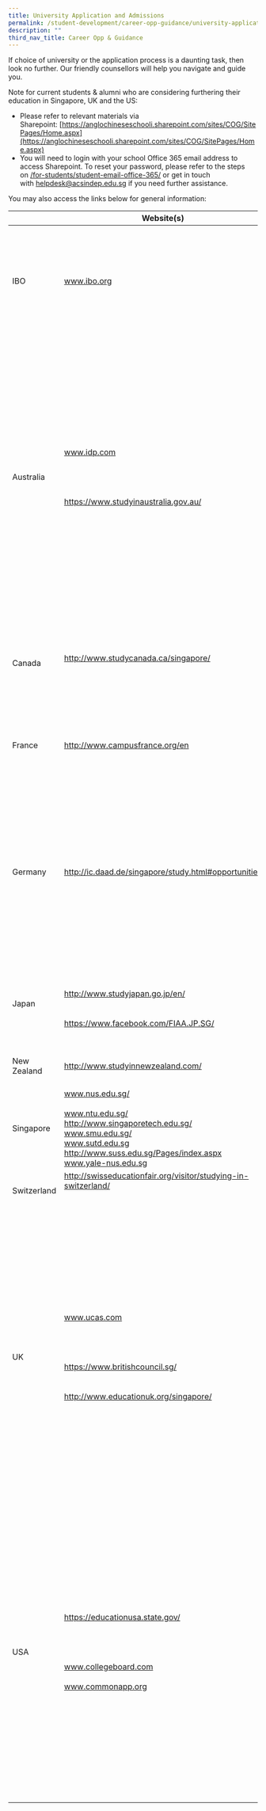 ```yaml
---
title: University Application and Admissions
permalink: /student-development/career-opp-guidance/university-application-and-admissions/
description: ""
third_nav_title: Career Opp & Guidance
---
```

If choice of university or the application process is a daunting task, then look no further. Our friendly counsellors will help you navigate and guide you.

Note for current students & alumni who are considering furthering their education in Singapore, UK and the US:

*   Please refer to relevant materials via Sharepoint: [https://anglochineseschooli.sharepoint.com/sites/COG/SitePages/Home.aspx](https://anglochineseschooli.sharepoint.com/sites/COG/SitePages/Home.aspx)
*   You will need to login with your school Office 365 email address to access Sharepoint. To reset your password, please refer to the steps on [/for-students/student-email-office-365/](https://www.acsindep.moe.edu.sg/for-students/student-email-office-365/) or get in touch with [helpdesk@acsindep.edu.sg](mailto:helpdesk@acsindep.edu.sg) if you need further assistance.

You may also access the links below for general information:

<table>
<thead>
  <tr>
    <th> </th>
    <th>Website(s)</th>
    <th>Remarks</th>
  </tr>
</thead>
<tbody>
  <tr>
    <td>IBO</td>
    <td><a href="http://www.ibo.org/">www.ibo.org</a></td>
    <td>University Recognition Directory is a directory of information from universities that have notified them of their policies for recognising the IB Diploma.<br><br><a href="http://www.ibo.org/university-admission/recognition-of-the-ib-diploma-by-countries-and-universities/">http://www.ibo.org/university-admission/recognition-of-the-ib-diploma-by-countries-and-universities/</a><br> </td>
  </tr>
  <tr>
    <td>Australia</td>
    <td><a href="http://www.idp.com/">www.idp.com</a><br><br> <br> <br> <br><a href="https://www.studyinaustralia.gov.au/">https://www.studyinaustralia.gov.au/</a></td>
    <td>IDP was established by Australian universities in 1969 and has nearly 40 years’ experience in international education.  It is an independent centre funded by universities in Australia to offer advice to students interested in applying to Australia.  <br>Their Singapore office is located at 2 Handy Rd, #02-08 The Cathay, Singapore 229233.<br><br> <br>The Australian Government’s assists prospective students who are gathering information on educational opportunities and options.<br> It provides an overview of the Australian higher education sector, information on costs and entry requirements, and information for students making the transition to higher education.<br> </td>
  </tr>
  <tr>
    <td>Canada</td>
    <td><a href="http://www.studycanada.ca/singapore/">http://www.studycanada.ca/singapore/</a><br><br> </td>
    <td>CEC (Canadian Education Centre) Singapore has advisors that can help with your enquiries and applications to study in Canada. They are located at 35 Selegie Rd #09-04 Parklane Shopping Mall.<br><br> </td>
  </tr>
  <tr>
    <td>France</td>
    <td><a href="http://www.campusfrance.org/en">http://www.campusfrance.org/en</a></td>
    <td>The CampusFrance website offers information on studying in France. Their office in Singapore is located at the Alliance Française Building (2nd floor), 1 Sarkies Road.<br><br> </td>
  </tr>
  <tr>
    <td>Germany</td>
    <td><a href="http://ic.daad.de/singapore/study.html#opportunities">http://ic.daad.de/singapore/study.html#opportunities</a></td>
    <td>The DAAD Information Center Singapore provides free and comprehensive advice on all matters related to study and research in Germany. <br>They have compiled a lot of useful information online, however, should you require any further assistance, you can also fix an appointment for personal one-to-one consultation during our office hours or drop by to pick up free information material. <br>The center is located at the c/o Goethe-Institut, 136 Neil Road.<br><br> </td>
  </tr>
  <tr>
    <td>Japan<br><br> </td>
    <td><a href="http://www.studyjapan.go.jp/en/">http://www.studyjapan.go.jp/en/</a><br><br> <br><a href="https://www.facebook.com/FIAA.JP.SG/">https://www.facebook.com/FIAA.JP.SG/</a><br> </td>
    <td>The Study in Japan Comprehensive Guide is supported by the Japanese Ministry of Foreign Affairs.<br><br> <br>FIAA Japan-Singapore<br>Foundation for International Assistance to People of Asia<br> </td>
  </tr>
  <tr>
    <td>New Zealand<br><br> </td>
    <td><a href="http://www.studyinnewzealand.com/">http://www.studyinnewzealand.com/</a><br><br> </td>
    <td>Education New Zealand offers information on studying in New Zealand.</td>
  </tr>
  <tr>
    <td>Singapore</td>
    <td><a href="http://www.nus.edu.sg/">www.nus.edu.sg/</a><br><br><a href="http://www.ntu.edu.sg/">www.ntu.edu.sg/</a><br><a href="http://www.singaporetech.edu.sg/">http://www.singaporetech.edu.sg/</a><br><a href="http://www.smu.edu.sg/">www.smu.edu.sg/</a><br><a href="http://www.sutd.edu.sg/">www.sutd.edu.sg</a><br><a href="http://www.suss.edu.sg/Pages/index.aspx">http://www.suss.edu.sg/Pages/index.aspx</a><br><a href="http://www.yale-nus.edu.sg/">www.yale-nus.edu.sg</a><br> </td>
    <td>More information regarding admission criteria, application procedures, deadlines and course information can be found on the university websites.</td>
  </tr>
  <tr>
    <td>Switzerland</td>
    <td><a href="http://swisseducationfair.org/visitor/studying-in-switzerland/">http://swisseducationfair.org/visitor/studying-in-switzerland/</a><br><br> <br> </td>
    <td>The website offers a comprehensive range of information regarding higher education in Switzerland.</td>
  </tr>
  <tr>
    <td>UK</td>
    <td><a href="http://www.ucas.com/">www.ucas.com</a><br><br> <br> <br> <br><a href="https://www.britishcouncil.sg/">https://www.britishcouncil.sg/</a><br> <br> <br><a href="http://www.educationuk.org/singapore/">http://www.educationuk.org/singapore/</a><br> </td>
    <td>Services provided by UCAS include a central online application portals, a number of search tools, and free information and advice directed at various audiences, <br>including students considering higher education, students with pending applications to higher education institutes, parents and legal guardians of applicants. <br>All applications must be made via the UCAS system.<br><br> <br>The British Council offers a range of exams including the TSA and BMAT, and provide the latest information about studying in the UK and on UK qualifications in Singapore. They are located at 30 Napier Road.<br> <br>Education UK is the British Council’s official website for international students who are interested in a UK education.<br> </td>
  </tr>
  <tr>
    <td>USA</td>
    <td><a href="https://educationusa.state.gov/">https://educationusa.state.gov/</a><br><br> <br> <br> <br><a href="http://www.collegeboard.com/">www.collegeboard.com</a><br> <br><a href="http://www.commonapp.org/">www.commonapp.org</a><br> </td>
    <td>EducationUSA is the official source in Singapore for information about studying in America and is authorised by the U.S. Embassy in Singapore to provide unbiased, accurate and comprehensive information about all accredited institutions of higher education in the United States. <br>Their advisers offer guidance and information to help you, and can assist you with the application process to a U.S. college or university and help you prepare to study in America.<br><br> <br>The Collegeboard website is useful for researching US colleges and universities.<br> <br>There are more than 600 colleges and universities that are members of CommonApp and you can apply to several of these institutions by filling in personal details just once.</td>
  </tr>
</tbody>
</table>